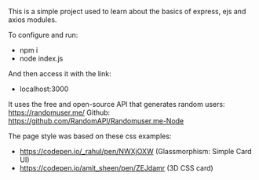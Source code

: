 This is a simple project used to learn about the basics of express, ejs and axios modules.

To configure and run:
- npm i
- node index.js

And then access it with the link:
- localhost:3000

It uses the free and open-source API that generates random users: https://randomuser.me/
Github: https://github.com/RandomAPI/Randomuser.me-Node

The page style was based on these css examples:
- https://codepen.io/_rahul/pen/NWXjOXW (Glassmorphism: Simple Card UI)
- https://codepen.io/amit_sheen/pen/ZEJdamr (3D CSS card)
